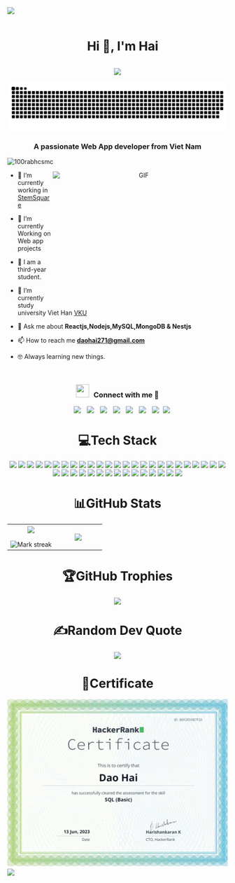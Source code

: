 <!--horizontal divider(gradiant)-->
<img src="https://user-images.githubusercontent.com/73097560/115834477-dbab4500-a447-11eb-908a-139a6edaec5c.gif">
<!--h1 without bottom border-->
<div id="user-content-toc">
  <ul align="center">
    <summary><h1 style="display: inline-block">Hi 👋, I'm Hai</h1></summary>
  </ul>
</div>
<p align="center">
  <a href="https://github.com/DenverCoder1/readme-typing-svg"><img src="https://readme-typing-svg.herokuapp.com?font=Time+New+Roman&color=%23C8BE25&size=25&center=true&vCenter=true&width=600&height=100&lines=Software+Engineer+@bld.ai;Computer+Science+Student;Competitive+Programmer;2x+ACPC+Finalist;Expert+on+Codeforces;Division+1+on+Codechef+(5+Stars);4+Kyu+on+Atcoder;Always+learning+new+things"></a>
</p>
<!--- snake -->
<div align="center">
  <img  src="https://github.com/1999AZZAR/1999AZZAR/blob/main/resources/img/grid-snake.svg"
       alt="snake" /></a>
</div>
<h3 align="center">A passionate Web App developer from Viet Nam</h3>

<p align="left"> <img src="https://komarev.com/ghpvc/?username=100rabhcsmc&label=Profile%20views&color=0e75b6&style=flat" alt="100rabhcsmc" /> </p>



<a target="_blank" align="center">
  <img align="right" top="500" height="300" width="400" alt="GIF" src="https://media.giphy.com/media/SWoSkN6DxTszqIKEqv/giphy.gif">
</a>

- 🔭 I’m currently working in <a href="http://stemsquare.vn/" target="blank">StemSquare</a>

- 🌱 I’m currently Working on Web app projects

- 🤝 I am a third-year student.

- 🌱 I’m currently study university Viet Han <a href="https://daotao.vku.udn.vn/" target="blank">VKU</a>

- 💬 Ask me about **Reactjs,Nodejs,MySQL,MongoDB & Nestjs**

- 📫 How to reach me **daohai271@gmail.com**
  
- 🤓 Always learning new things.

<br/>
<h3 align="center" > <img src="https://media.giphy.com/media/iY8CRBdQXODJSCERIr/giphy.gif" width="30" height="30" style="margin-right: 10px;">Connect with me 🤝 </h3>

<p align="center">

 <div align="center"  class="icons-social" style="margin-left: 10px;">
        <a style="margin-left: 10px;"  target="_blank" href="https://www.linkedin.com/in/h%E1%BA%A3i-%C4%91%C3%A0o-xu%C3%A2n-11bb6027a/">
			<img src="https://img.icons8.com/doodle/40/000000/linkedin--v2.png"></a>
        <a style="margin-left: 10px;" target="_blank" href="https://github.com/CEOBien">
		<img src="https://img.icons8.com/doodle/40/000000/github--v1.png"></a>
		<a style="margin-left: 10px;" target="_blank" href="https://stackoverflow.com/users/12053852/saurabh-chavan?tab=profile">
				<img src="https://img.icons8.com/external-tal-revivo-color-tal-revivo/40/000000/external-stack-overflow-is-a-question-and-answer-site-for-professional-logo-color-tal-revivo.png"></a>
	   <a style="margin-left: 10px;" target="_blank" href="#">
					<img src="https://img.icons8.com/external-sketchy-juicy-fish/0.6x/external-blog-online-services-sketchy-sketchy-juicy-fish.png"></a>
        <a style="margin-left: 10px;" target="_blank" href="https://instagram.com/haidayy.27">
			<img src="https://img.icons8.com/doodle/40/000000/instagram-new--v2.png"></a>
		<a style="margin-left: 10px;" target="_blank" href="https://twitter.com/100rabhcsmc">
			<img src="https://img.icons8.com/doodle/1x/twitter-squared--v2.png" ></a>
		<a style="margin-left: 10px;" target="_blank" href="#">
				<img src="https://img.icons8.com/doodle/1x/youtube--v2.png" ></a>
		<a style="margin-left: 5px;" target="_blank" href="#">
					<img src="https://img.icons8.com/plasticine/0.5x/resume.png" ></a>
      </div>

</p>


<h1 align="center">💻Tech Stack</h1>
<div align = "center">
	<img src="https://img.shields.io/badge/c-%2300599C.svg?style=plastic&logo=c&logoColor=white"/>
	<img src="https://img.shields.io/badge/css3-%231572B6.svg?style=plastic&logo=css3&logoColor=white"/>
	<img src="https://img.shields.io/badge/html5-%23E34F26.svg?style=plastic&logo=html5&logoColor=white"/>
 	<img src="https://img.shields.io/badge/java-%23ED8B00.svg?style=plastic&logo=java&logoColor=white"/>
	<img src="https://img.shields.io/badge/javascript-%23323330.svg?style=plastic&logo=javascript&logoColor=%23F7DF1E"/>
	<img src="https://img.shields.io/badge/php-%23777BB4.svg?style=plastic&logo=php&logoColor=white"/>
	<img src="https://img.shields.io/badge/python-3670A0?style=plastic&logo=python&logoColor=ffdd54"/>
	<img src="https://img.shields.io/badge/Solidity-%23363636.svg?style=plastic&logo=solidity&logoColor=white"/>
	<img src="https://img.shields.io/badge/vercel-%23000000.svg?style=plastic&logo=vercel&logoColor=white"/>
	<img src="https://img.shields.io/badge/Google%20Cloud-%234285F4.svg?style=plastic&logo=google-cloud&logoColor=white"/>
	<img src="https://img.shields.io/badge/bootstrap-%23563D7C.svg?style=plastic&logo=bootstrap&logoColor=white"/>
	<img src="https://img.shields.io/badge/chart.js-F5788D.svg?style=plastic&logo=chart.js&logoColor=white"/>
	<img src="https://img.shields.io/badge/expo-1C1E24?style=plastic&logo=expo&logoColor=#D04A37"/>
	<img src="https://img.shields.io/badge/express.js-%23404d59.svg?style=plastic&logo=express&logoColor=%2361DAFB"/>
	<img src="https://img.shields.io/badge/JWT-black?style=plastic&logo=JSON%20web%20tokens"/>
 	<img src = "https://img.shields.io/badge/laravel-%23FF2D20.svg?style=plastic&logo=laravel&logoColor=white"/>
	<img src = "https://img.shields.io/badge/NPM-%23000000.svg?style=plastic&logo=npm&logoColor=white"/>
	<img src = "https://img.shields.io/badge/nestjs-%23E0234E.svg?style=plastic&logo=nestjs&logoColor=white"/>
	<img src = "https://img.shields.io/badge/Next-black?style=plastic&logo=next.js&logoColor=white"/>
	 <img src = "https://img.shields.io/badge/node.js-6DA55F?style=plastic&logo=node.js&logoColor=white"/>
	 <img src = "https://img.shields.io/badge/react-%2320232a.svg?style=plastic&logo=react&logoColor=%2361DAFB"/>
	 <img src = "https://img.shields.io/badge/react_native-%2320232a.svg?style=plastic&logo=react&logoColor=%2361DAFB"/>
	<img src = "https://img.shields.io/badge/React_Router-CA4245?style=plastic&logo=react-router&logoColor=white"/>
	<img src = "https://img.shields.io/badge/redux-%23593d88.svg?style=plastic&logo=redux&logoColor=white"/>
	 <img src = "https://img.shields.io/badge/SASS-hotpink.svg?style=plastic&logo=SASS&logoColor=white"/>
	 <img src = "https://img.shields.io/badge/Socket.io-black?style=plastic&logo=socket.io&badgeColor=010101"/>
	 <img src = "https://img.shields.io/badge/vuejs-%2335495e.svg?style=plastic&logo=vuedotjs&logoColor=%234FC08D"/>
	 <img src = "https://img.shields.io/badge/webpack-%238DD6F9.svg?style=plastic&logo=webpack&logoColor=black"/>
	 <img src = "https://img.shields.io/badge/yarn-%232C8EBB.svg?style=plastic&logo=yarn&logoColor=white"/>
	 <img src = "https://img.shields.io/badge/apache-%23D42029.svg?style=plastic&logo=apache&logoColor=white"/>
	 <img src = "https://img.shields.io/badge/MongoDB-%234ea94b.svg?style=plastic&logo=mongodb&logoColor=white"/>
	 <img src = "https://img.shields.io/badge/mysql-%2300f.svg?style=plastic&logo=mysql&logoColor=white"/>
	 <img src = "https://img.shields.io/badge/Canva-%2300C4CC.svg?style=plastic&logo=Canva&logoColor=white"/>
	 <img src = "https://img.shields.io/badge/figma-%23F24E1E.svg?style=plastic&logo=figma&logoColor=white"/>
	 <img src = "https://img.shields.io/badge/Keras-%23D00000.svg?style=plastic&logo=Keras&logoColor=white"/>
	 <img src = "https://img.shields.io/badge/Postman-FF6C37?style=plastic&logo=postman&logoColor=white"/>
	 <img src = "https://img.shields.io/badge/docker-%230db7ed.svg?style=plastic&logo=docker&logoColor=white"/>
	 <img src = "https://img.shields.io/badge/-Swagger-%23Clojure?style=plastic&logo=swagger&logoColor=white"/>
	 <img src = "https://img.shields.io/badge/Babel-F9DC3e?style=plastic&logo=babel&logoColor=black"/>
	 <img src = "https://img.shields.io/badge/TensorFlow-%23FF6F00.svg?style=plastic&logo=TensorFlow&logoColor=white"/>
	 
</div>

<h1 align="center"> 📊GitHub Stats </h1>

<!--- stats & Trophy (start) -->
<p align="center">
  <!--- stats (start) -->
<table align="center">
<tr border="none">
<td width="50%" align="center">
  
  <img  align="center"  src="https://github-readme-stats.vercel.app/api?username=CEOBien&theme=material-palenight&hide_border=false&include_all_commits=true&count_private=true" />
  <br></br>
  <img  title="🔥 Get streak stats for your profile at git.io/streak-stats" alt="Mark streak" src="https://github-readme-streak-stats.herokuapp.com/?user=CEOBien&theme=material-palenight&hide_border=true" /> 
</td>

<td width="50%" align="center">

  <img  align="center"  src="https://github-readme-stats.vercel.app/api/top-langs/?username=CEOBien&theme=material-palenight&hide_border=false&include_all_commits=true&count_private=false&layout=compact"/>
  
  </td>
</tr>
</table>
<!--- stats (end) -->




</p>        
<!--- stats (end) -->


<h1 align="center">🏆GitHub Trophies</h1>
<div align="center">
	<img  align="center"  src="https://github-trophies.vercel.app/?username=CEOBien&theme=matrix&no-frame=false&no-bg=false&margin-w=4" />
</div>


<h1 align="center">✍️Random Dev Quote</h1>
<div align="center">
	<img  align="center"  src="https://quotes-github-readme.vercel.app/api?type=horizontal&theme=radical" />
</div>

<h1 align="center">🎯Certificate </h1>
<img src="https://github.com/CEOBien/CEOBien/blob/main/Certificate/sql_basic%20certificate.jpg" width="512px"/>


<!--horizontal divider(gradiant)-->
<img src="https://user-images.githubusercontent.com/73097560/115834477-dbab4500-a447-11eb-908a-139a6edaec5c.gif">

